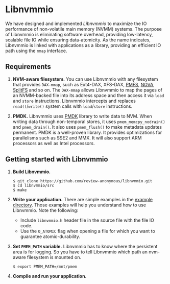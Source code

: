 # Libnvmmio
We have designed and implemented *Libnvmmio* to maximize the IO performance of non-volatile main memory (NVMM) systems. 
The purpose of Libnvmmio is eliminating software overhead, providing low-latency, scalable file IO while ensuring data-atomicity.
As the name indicates, Libnvmmio is linked with applications as a library, providing an efficient IO path using the ```mmap``` interface. 


## Requirements
1. **NVM-aware filesystem.**
You can use Libnvmmio with any filesystem that provides ```DAX-mmap```, such as Ext4-DAX, XFS-DAX, [PMFS](https://github.com/linux-pmfs/pmfs), [NOVA](https://github.com/NVSL/linux-nova), [SplitFS](https://github.com/utsaslab/SplitFS) and so on.
The ```DAX-mmap``` allows Libnvmmio to map the pages of an NVMM-backed file into its address space and then access it via ```load``` and ```store``` instructions.
Libnvmmio intercepts and replaces ```read()```/```write()``` system calls with ```load```/```store``` instructions. 

2. **PMDK.**
Libnvmmio uses [PMDK](https://pmem.io/pmdk/) library to write data to NVM.
When writing data through non-temporal stores, it uses ```pmem_memcpy_nodrain()``` and ```pmem_drain()```.
It also uses ```pmem_flush()``` to make metadata updates permanent.
PMDK is a well-proven library.
It provides optimizations for parallelisms such as SSE2 and MMX.
It will also support ARM processors as well as Intel processors.

## Getting started with Libnvmmio
1. **Build Libnvmmio.**
   ```
   $ git clone https://github.com/review-anonymous/libnvmmio.git
   $ cd libnvmmio/src
   $ make
   ```
2. **Write your application.**
There are simple examples in the [example directory](examples). Those examples will help you understand how to use Libnvmmio.
Note the following:
   * Include ```libnvmmio.h``` header file in the source file with the file IO code.
   * Use the ```O_ATOMIC``` flag when opening a file for which you want to guarantee atomic-durability.

3. **Set ```PMEM_PATH``` variable.**
Libnvmmio has to know where the persistent area is for logging.
So you have to tell Libnvmmio which path an nvm-aware filesystem is mounted on.
   ```
   $ export PMEM_PATH=/mnt/pmem
   ```
   
4. **Compile and run your application.**
